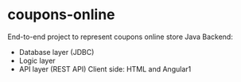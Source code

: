 # coupons-online
End-to-end project to represent coupons online store
Java Backend:
- Database layer (JDBC)
- Logic layer
- API layer (REST API)
Client side:
HTML and Angular1
